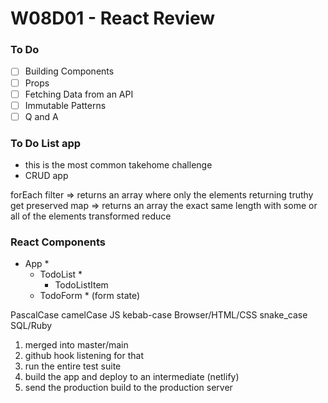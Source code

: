 # W08D01 - React Review

### To Do
- [ ] Building Components
- [ ] Props
- [ ] Fetching Data from an API
- [ ] Immutable Patterns
- [ ] Q and A

### To Do List app
* this is the most common takehome challenge
* CRUD app

forEach
filter => returns an array where only the elements returning truthy get preserved
map => returns an array the exact same length with some or all of the elements transformed
reduce

### React Components
- App *
  - TodoList *
    - TodoListItem 
  - TodoForm * (form state)


PascalCase
camelCase JS
kebab-case Browser/HTML/CSS
snake_case SQL/Ruby


1. merged into master/main
2. github hook listening for that
3. run the entire test suite
4. build the app and deploy to an intermediate (netlify)
5. send the production build to the production server





